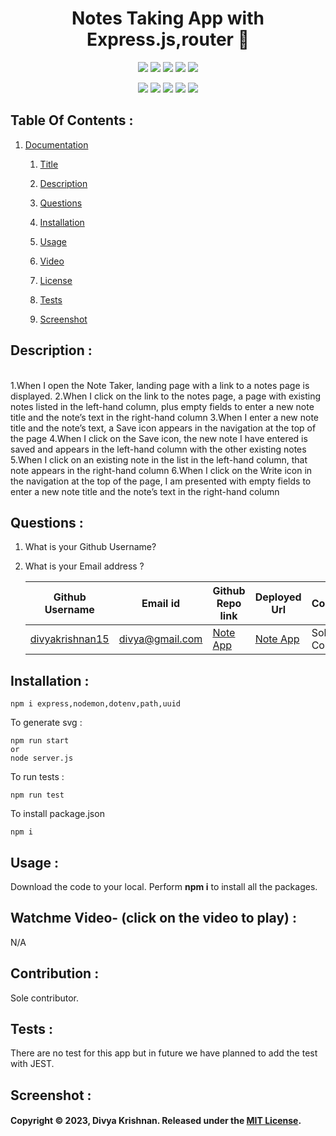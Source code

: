<!-- # SVG LOGO maker with nodejs ![License: MIT](https://img.shields.io/badge/License-MIT-yellow.svg) 
 [![Node.js](https://img.shields.io/badge/Node.js-43853D?style=for-the-badge&logo=node.js&logoColor=white)](https://nodejs.org/) 
 [![JavaScript](https://img.shields.io/badge/JavaScript-F7DF1E?style=for-the-badge&logo=javascript&logoColor=black)](https://developer.mozilla.org/en-US/docs/Web/JavaScript) 
 [![Inquirer](https://img.shields.io/badge/Inquirer-0d0d0d?style=for-the-badge&logo=inquirer&logoColor=white)](https://www.npmjs.com/package/inquirer) -->

 
<h1 align="center">Notes Taking App with Express.js,router 👋</h1>
  
<p align="center">
    <img src="https://img.shields.io/github/repo-size/divyakrishnan15/nodejs_svg_creation" />
    <img src="https://img.shields.io/github/languages/top/divyakrishnan15/nodejs_svg_creation"  />
    <img src="https://img.shields.io/github/issues/divyakrishnan15/nodejs_svg_creation" />
    <img src="https://img.shields.io/github/last-commit/divyakrishnan15/nodejs_svg_creation" >
    <a href="https://github.com/divyakrishnan15"><img src="https://img.shields.io/github/followers/divyakrishnan15?style=social" target="_blank" /></a
</p>
  
<p align="center">
    <img src="https://img.shields.io/badge/Javascript-yellow" />
    <!-- <img src="https://img.shields.io/badge/jQuery-blue"  /> -->
    <img src="https://img.shields.io/badge/-node.js-green" />
    <!-- <img src="https://img.shields.io/badge/-inquirer-red" > -->
    <img src="https://img.shields.io/badge/-screencastify-lightgrey" />
    <img src="https://img.shields.io/badge/-json-orange" />
    <!-- <img src="https://img.shields.io/badge/mySQL-blue"  /> -->
    <img src="https://img.shields.io/badge/express.js-blue" />
</p>

 ## Table Of Contents : 
 1.  [Documentation](#documentation) 

        1.  [Title](#Title) 

        2.  [Description](#Description) 

        3.  [Questions](#Questions) 

        4.  [Installation](#Installation) 

        5.  [Usage](#Usage) 

        6.  [Video](#Video) 

        7.  [License](#License) 

        8. [Tests](#Tests) 

        9. [Screenshot](#screenshot) 
 
 ## Description :  
 <a name="Description"></a>  
    1.When I open the Note Taker, landing page with a link to a notes page is displayed.
    2.When I click on the link to the notes page, a page with existing notes listed in the left-hand column, plus empty fields to enter a new note title and the note’s text in the right-hand column
    3.When I enter a new note title and the note’s text, a Save icon appears in the navigation at the top of the page
    4.When I click on the Save icon, the new note I have entered is saved and appears in the left-hand column with the other existing notes
    5.When I click on an existing note in the list in the left-hand column, that note appears in the right-hand column
    6.When I click on the Write icon in the navigation at the top of the page, I am presented with empty fields to enter a new note title and the note’s text in the right-hand column

 ## Questions :  
 <a name="Questions"></a> 
 1. What is your Github Username? 
 2. What is your Email address ? 
 
    | Github Username  | **Email id** | **Github Repo link** | **Deployed Url** | **Contributor** |
    | --- | --- | --- | --- | --- |
    | [divyakrishnan15](https://github.com/divyakrishnan15) | divya@gmail.com | [Note App](https://github.com/divyakrishnan15/nodejs_svg_creation/) | [Note App](https://divyakrishnan15.github.io/nodejs_svg_creation//) | Sole Contributor |

 ## Installation :  
 <a name="Installation"></a> 
```shell 
npm i express,nodemon,dotenv,path,uuid
```

To generate svg :
```shell
npm run start 
or
node server.js
 ```

To run tests :
```shell
npm run test
 ```

To install package.json
```shell
npm i
```

 ## Usage :  
 <a name="Usage"></a> 
 Download the code to your local. 
 Perform **npm i** to install all the packages. 
 
 
   
 ## Watchme Video- (click on the video to play) : 
 <a name="Video"></a> 
 N/A

 ## Contribution :  
 <a name="License"></a> 
 Sole contributor.

 ## Tests :
 <a name="Tests"></a> 
 There are no test for this app but in future we have planned to add the test with JEST.
 ## Screenshot : 
 <a name="screenshot"></a> 


 #### Copyright © 2023, Divya Krishnan. Released under the [MIT License](https://choosealicense.com/licenses/mit/).
